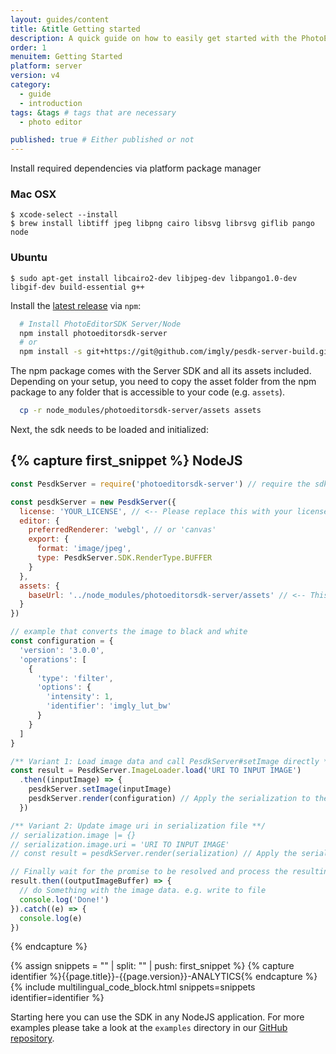 ```yaml
---
layout: guides/content
title: &title Getting started
description: A quick guide on how to easily get started with the PhotoEditor SDK for server. Your kick-off to delight your users with top-notch editing capabilities.
order: 1
menuitem: Getting Started
platform: server
version: v4
category:
  - guide
  - introduction
tags: &tags # tags that are necessary
  - photo editor

published: true # Either published or not
---
```


Install required dependencies via platform package manager

### Mac OSX
```shell
$ xcode-select --install
$ brew install libtiff jpeg libpng cairo libsvg librsvg giflib pango node
```

### Ubuntu
```shell
$ sudo apt-get install libcairo2-dev libjpeg-dev libpango1.0-dev libgif-dev build-essential g++
```

Install the [latest release](https://github.com/imgly/pesdk-server-build/releases/latest) via `npm`:

```bash
  # Install PhotoEditorSDK Server/Node
  npm install photoeditorsdk-server
  # or
  npm install -s git+https://git@github.com/imgly/pesdk-server-build.git
```

The npm package comes with the Server SDK and all its assets included.
Depending on your setup, you need to copy the asset folder from the npm package to any folder that is accessible to your code (e.g. `assets`).

```bash
  cp -r node_modules/photoeditorsdk-server/assets assets
```

Next, the sdk needs to be loaded and initialized:

{% capture first_snippet %}
NodeJS
---
```js
const PesdkServer = require('photoeditorsdk-server') // require the sdk

const pesdkServer = new PesdkServer({
  license: 'YOUR_LICENSE', // <-- Please replace this with your license. Please make sure this is in *string* format, not *object*.
  editor: {
    preferredRenderer: 'webgl', // or 'canvas'
    export: {
      format: 'image/jpeg',
      type: PesdkServer.SDK.RenderType.BUFFER
    }
  },
  assets: {
    baseUrl: '../node_modules/photoeditorsdk-server/assets' // <-- This should be the absolute path to your `assets` directory
  }
})

// example that converts the image to black and white
const configuration = {
  'version': '3.0.0',
  'operations': [
    {
      'type': 'filter',
      'options': {
        'intensity': 1,
        'identifier': 'imgly_lut_bw'
      }
    }
  ]
}

/** Variant 1: Load image data and call PesdkServer#setImage directly **/
const result = PesdkServer.ImageLoader.load('URI TO INPUT IMAGE')
  .then((inputImage) => {
    pesdkServer.setImage(inputImage)
    pesdkServer.render(configuration) // Apply the serialization to the input image
  })

/** Variant 2: Update image uri in serialization file **/
// serialization.image |= {}
// serialization.image.uri = 'URI TO INPUT IMAGE'
// const result = pesdkServer.render(serialization) // Apply the serialization to the input image

// Finally wait for the promise to be resolved and process the resulting output image buffer
result.then((outputImageBuffer) => {
  // do Something with the image data. e.g. write to file
  console.log('Done!')
}).catch((e) => {
  console.log(e)
})

```
{% endcapture %}

{% assign snippets = "" | split: "" | push: first_snippet %}
{% capture identifier %}{{page.title}}-{{page.version}}-ANALYTICS{% endcapture %}
{% include multilingual_code_block.html snippets=snippets identifier=identifier %}


Starting here you can use the SDK in any NodeJS application. For more examples please take a look at the `examples` directory in our [GitHub repository](https://github.com/imgly/pesdk-server-build).